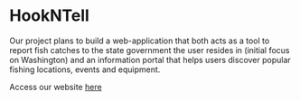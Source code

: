 # HookNTell

Our project plans to build a web-application that both acts as a tool to report fish catches to the state government the user resides in (initial focus on Washington) and an information portal that helps users discover popular fishing locations, events and equipment.

Access our website [here](hookandtell.heroku.com)
